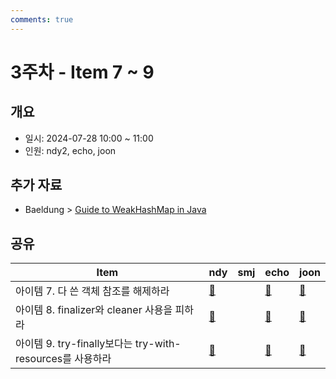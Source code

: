 ```yaml
---
comments: true
---
```

# 3주차 - Item 7 ~ 9

## 개요

- 일시: 2024-07-28 10:00 ~ 11:00
- 인원: ndy2, echo, joon

## 추가 자료

-  Baeldung > [Guide to WeakHashMap in Java](https://www.baeldung.com/java-weakhashmap)
## 공유

| Item                                           | ndy                                    | smj | echo                              | joon |
| ---------------------------------------------- | -------------------------------------- | --- |-----------------------------------| ---- |
| 아이템 7. 다 쓴 객체 참조를 해제하라                         | [📄](../chapter02/item05/ndy.md)       |     | [📄](../chapter02/item07/echo.md) | [📄](https://wonjoon.gitbook.io/joons-til/books/effective-java/item-7.-eliminate-obsolete-object-references)     |
| 아이템 8. finalizer와 cleaner 사용을 피하라              | [📄](../chapter02/item06/ndy.md)  |     | [📄](../chapter02/item08/echo.md) | [📄](https://wonjoon.gitbook.io/joons-til/books/effective-java/item-8.-avoid-finalizers-and-cleaners)     |
| 아이템 9. try-finally보다는 try-with-resources를 사용하라 | [📄](../chapter02/item07/ndy.md)  |     | [📄](../chapter02/item09/echo.md) | [📄](https://wonjoon.gitbook.io/joons-til/books/effective-java/item-9.prefer-try-with-resources-to-try-finally)     |

